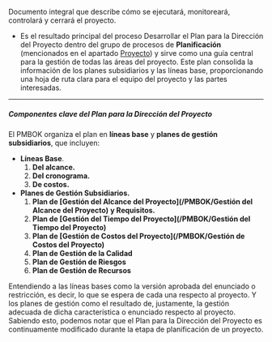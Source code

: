 Documento integral que describe cómo se ejecutará, monitoreará, controlará y cerrará el proyecto. 
- Es el resultado principal del proceso Desarrollar el Plan para la Dirección del Proyecto dentro del grupo de procesos de **Planificación** (mencionados en el apartado [Proyecto](/PMBOK/Proyecto)) y sirve como una guía central para la gestión de todas las áreas del proyecto. 
Este plan consolida la información de los planes subsidiarios y las líneas base, proporcionando una hoja de ruta clara para el equipo del proyecto y las partes interesadas.
****
##### **Componentes clave del Plan para la Dirección del Proyecto**
El PMBOK organiza el plan en **líneas base** y **planes de gestión subsidiarios**, que incluyen:
- **Líneas Base**.
	1. **Del alcance.**
	2. **Del cronograma.**
	3. **De costos.**
- **Planes de Gestión Subsidiarios.**
	1. **Plan de [Gestión del Alcance del Proyecto](/PMBOK/Gestión del Alcance del Proyecto)** **y Requisitos.**
	2. **Plan de [Gestión del Tiempo del Proyecto](/PMBOK/Gestión del Tiempo del Proyecto)**
	3. **Plan de [Gestión de Costos del Proyecto](/PMBOK/Gestión de Costos del Proyecto)**
	4. **Plan de Gestión de la Calidad**
	5. **Plan de Gestión de Riesgos**
	6. **Plan de Gestión de Recursos**

Entendiendo a las líneas bases como la versión aprobada del enunciado o restricción, es decir, lo que se espera de cada una respecto al proyecto. Y los planes de gestión como el resultado de, justamente, la gestión adecuada de dicha característica o enunciado respecto al proyecto.
Sabiendo esto, podemos notar que el Plan para la Dirección del Proyecto es continuamente modificado durante la etapa de planificación de un proyecto.